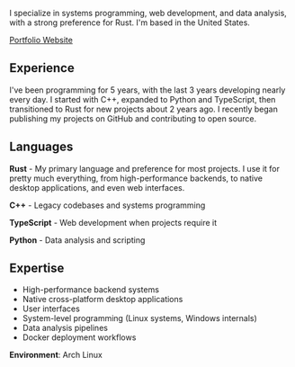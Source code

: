 I specialize in systems programming, web development, and data analysis, with a strong preference for Rust. I'm based in the United States.

[Portfolio Website](https://unfaded.dev)

## Experience
I've been programming for 5 years, with the last 3 years developing nearly every day. I started with C++, expanded to Python and TypeScript, then transitioned to Rust for new projects about 2 years ago. I recently began publishing my projects on GitHub and contributing to open source.

## Languages
**Rust** - My primary language and preference for most projects. I use it for pretty much everything, from high-performance backends, to native desktop applications, and even web interfaces.

**C++** - Legacy codebases and systems programming

**TypeScript** - Web development when projects require it

**Python** - Data analysis and scripting  

## Expertise
- High-performance backend systems
- Native cross-platform desktop applications
- User interfaces
- System-level programming (Linux systems, Windows internals)
- Data analysis pipelines
- Docker deployment workflows

**Environment**: Arch Linux
